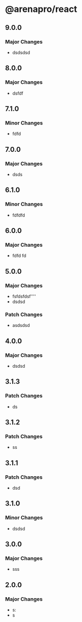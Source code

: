 # @arenapro/react

## 9.0.0

### Major Changes

- dsdsdsd

## 8.0.0

### Major Changes

- dsfdf

## 7.1.0

### Minor Changes

- fdfd

## 7.0.0

### Major Changes

- dsds

## 6.1.0

### Minor Changes

- fdfdfd

## 6.0.0

### Major Changes

- fdfd fd

## 5.0.0

### Major Changes

- fsfdsfdsf''''
- dsdsd

### Patch Changes

- asdsdsd

## 4.0.0

### Major Changes

- dsdsd

## 3.1.3

### Patch Changes

- ds

## 3.1.2

### Patch Changes

- ss

## 3.1.1

### Patch Changes

- dsd

## 3.1.0

### Minor Changes

- dsdsd

## 3.0.0

### Major Changes

- sss

## 2.0.0

### Major Changes

- s:
- s
